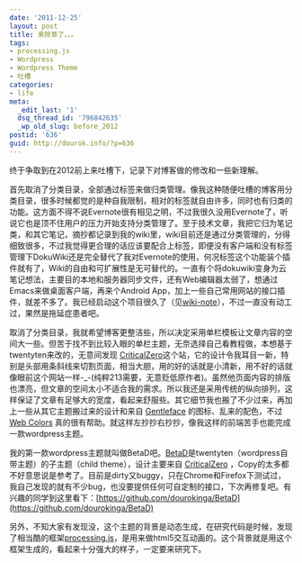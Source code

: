 ```yaml
---
date: '2011-12-25'
layout: post
title: 来除草了。。。
tags:
- processing.js
- Wordpress
- Wordpress Theme
- 吐槽
categories:
- life
meta:
  _edit_last: '1'
  dsq_thread_id: '796842635'
  _wp_old_slug: before_2012
postid: '636'
guid: http://dourok.info/?p=636
---
```

终于争取到在2012前上来吐槽下，记录下对博客做的修改和一些新理解。

首先取消了分类目录，全部通过标签来做归类管理。像我这种随便吐槽的博客用分类目录，很多时候都觉的是种自我限制，相对的标签就自由许多，同时也有归类的功能。这方面不得不说Evernote很有相见之明，不过我很久没用Evernote了，听说它也是顶不住用户的压力开始支持分类管理了。至于技术文章，我把它归为笔记类，和其它笔记，摘抄都记录到我的wiki里，wiki目前还是通过分类管理的，分得细致很多，不过我觉得更合理的话应该要配合上标签，即便没有客户端和没有标签管理下DokuWiki还是完全替代了我对Evernote的使用，何况标签这个功能装个插件就有了，Wiki的自由和可扩展性是无可替代的。一直有个将dokuwiki变身为云笔记想法，主要目的本地和服务器同步文件，还有Web编辑器太弱了，想通过Emacs来做桌面客户端，再来个Android
App，加上一些自己常用网站的接口插件，就差不多了。我已经启动这个项目很久了（见[wiki-note](http://code.google.com/p/wiki-note/)），不过一直没有动工过，果然是拖延症患者吧。

取消了分类目录，我就希望博客更整洁些，所以决定采用单栏模板让文章内容的空间大一些。但苦于找不到比较入眼的单栏主题，无奈选择自己看教程做，本想基于twentyten来改的，无意间发现
[CriticalZero](http://criticalzero.co.uk/%20)这个站，它的设计令我耳目一新，特别是头部用条斜线来切割页面，相当大胆，用的好的话就是小清新，用不好的话就像眼前这个网站一样-\_-(纯粹213需要，无意贬低原作者)。虽然他页面内容的排版也漂亮，但文章的空间太小不适合我的需求。所以我还是采用传统的纵向排列，这样保证了文章有足够大的宽度，看起来舒服些。其它细节我也搬了不少过来，再加上一些从其它主题搬过来的设计和来自
[Gentleface](http://gentleface.com/free_icon_set.html)
的图标、乱来的配色，不过 [Web
Colors](http://www.css-html.net/web_colors/)
真的很有帮助。就这样左抄抄右抄抄，像我这样的前端苦手也能完成一款wordpress主题。

我的第一款wordpress主题就叫做BetaD吧。[BetaD](https://github.com/dourokinga/BetaD)是twentyten（wordpress自带主题）的子主题（child
theme），设计主要来自 [CriticalZero](http://criticalzero.co.uk/%20)
，Copy的太多都不好意思说是参考了。目前是dirty又buggy，只在Chrome和Firefox下测试过，我自己发现的就有不少bug，也没要提供任何可自定制的接口，下次再修复吧。有兴趣的同学到这里看下：[https://github.com/dourokinga/BetaD](https://github.com/dourokinga/BetaD)

另外，不知大家有发现没，这个主题的背景是动态生成，在研究代码是时候，发现了相当酷的框架[processing.js](http://processingjs.org)，是用来做html5交互动画的。这个背景就是用这个框架生成的，看起来十分强大的样子，一定要来研究下。
